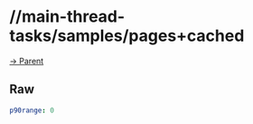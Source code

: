 
# //main-thread-tasks/samples/pages+cached

[→ Parent](../..)


## Raw


```yaml
p90range: 0

```

